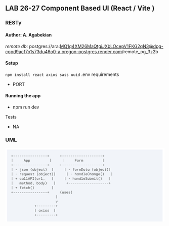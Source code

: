 
## LAB 26-27 Component Based UI (React / Vite )
###  RESTy 
#### Author: A. Agabekian
_remote db:_
postgres://ara:MQ1q4XM26MaQtgiJXbLOcepV1FKG2qN3@dpg-copd9acf7o1s73du46o0-a.oregon-postgres.render.com/remote_pg_3z2b


#### Setup
`npm install react axios sass uuid`
.env requirements <p>
* PORT

#### Running the app
* npm run dev


Tests
* NA

### UML
![uml-lab-26-28.png](uml-lab-26-28.png)


